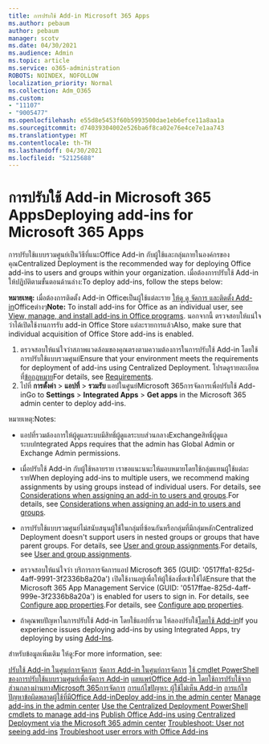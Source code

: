 ```yaml
---
title: การปรับใช้ Add-in Microsoft 365 Apps
ms.author: pebaum
author: pebaum
manager: scotv
ms.date: 04/30/2021
ms.audience: Admin
ms.topic: article
ms.service: o365-administration
ROBOTS: NOINDEX, NOFOLLOW
localization_priority: Normal
ms.collection: Adm_O365
ms.custom:
- "11107"
- "9005477"
ms.openlocfilehash: e55d8e5453f60b5993500dae1eb6efce11a8aa1a
ms.sourcegitcommit: d74039304002e526ba6f8ca02e76e4ce7e1aa743
ms.translationtype: MT
ms.contentlocale: th-TH
ms.lasthandoff: 04/30/2021
ms.locfileid: "52125688"
---
```

# <a name="deploying-add-ins-for-microsoft-365-apps"></a><span data-ttu-id="6f9a3-102">การปรับใช้ Add-in Microsoft 365 Apps</span><span class="sxs-lookup"><span data-stu-id="6f9a3-102">Deploying add-ins for Microsoft 365 Apps</span></span>

<span data-ttu-id="6f9a3-103">การปรับใช้แบบรวมศูนย์เป็นวิธีที่แนะOffice Add-in กับผู้ใช้และกลุ่มภายในองค์กรของคุณ</span><span class="sxs-lookup"><span data-stu-id="6f9a3-103">Centralized Deployment is the recommended way for deploying Office add-ins to users and groups within your organization.</span></span> <span data-ttu-id="6f9a3-104">เมื่อต้องการปรับใช้ Add-in ให้ปฏิบัติตามขั้นตอนด้านล่าง:</span><span class="sxs-lookup"><span data-stu-id="6f9a3-104">To deploy add-ins, follow the steps below:</span></span>

<span data-ttu-id="6f9a3-105">**หมายเหตุ:** เมื่อต้องการติดตั้ง Add-in Officeเป็นผู้ใช้แต่ละราย [ให้ดู ดู จัดการ และติดตั้ง Add-in](https://support.microsoft.com/topic/view-manage-and-install-add-ins-in-office-programs-16278816-1948-4028-91e5-76dca5380f8d)Officeต่างๆ</span><span class="sxs-lookup"><span data-stu-id="6f9a3-105">**Note:** To install add-ins for Office as an individual user, see [View, manage, and install add-ins in Office programs](https://support.microsoft.com/topic/view-manage-and-install-add-ins-in-office-programs-16278816-1948-4028-91e5-76dca5380f8d).</span></span> <span data-ttu-id="6f9a3-106">นอกจากนี้ ตรวจสอบให้แน่ใจว่าได้เปิดใช้งานการรับ add-in Office Store แต่ละรายการแล้ว</span><span class="sxs-lookup"><span data-stu-id="6f9a3-106">Also, make sure that individual acquisition of Office Store add-ins is enabled.</span></span> 

1. <span data-ttu-id="6f9a3-107">ตรวจสอบให้แน่ใจว่าสภาพแวดล้อมของคุณตรงตามความต้องการในการปรับใช้ Add-in โดยใช้การปรับใช้แบบรวมศูนย์</span><span class="sxs-lookup"><span data-stu-id="6f9a3-107">Ensure that your environment meets the requirements for deployment of add-ins using Centralized Deployment.</span></span> <span data-ttu-id="6f9a3-108">โปรดดูรายละเอียดที่[ข้อกฎหมาย](https://docs.microsoft.com/microsoft-365/admin/manage/centralized-deployment-of-add-ins?#requirements)</span><span class="sxs-lookup"><span data-stu-id="6f9a3-108">For details, see [Requirements](https://docs.microsoft.com/microsoft-365/admin/manage/centralized-deployment-of-add-ins?#requirements).</span></span>
2. <span data-ttu-id="6f9a3-109">ไปที่ **การตั้งค่า**  >  **แอปที่**  >  **รวมรับ** แอปในศูนย์Microsoft 365การจัดการเพื่อปรับใช้ Add-in</span><span class="sxs-lookup"><span data-stu-id="6f9a3-109">Go to **Settings** > **Integrated Apps** > **Get apps** in the Microsoft 365 admin center to deploy add-ins.</span></span> 

<span data-ttu-id="6f9a3-110">หมายเหตุ:</span><span class="sxs-lookup"><span data-stu-id="6f9a3-110">Notes:</span></span> 

- <span data-ttu-id="6f9a3-111">แอปที่รวมต้องการให้ผู้ดูแลระบบมีสิทธิ์ผู้ดูแลระบบส่วนกลางExchangeสิทธิ์ผู้ดูแลระบบ</span><span class="sxs-lookup"><span data-stu-id="6f9a3-111">Integrated Apps requires that the admin has Global Admin or Exchange Admin permissions.</span></span>

- <span data-ttu-id="6f9a3-112">เมื่อปรับใช้ Add-in กับผู้ใช้หลายราย เราขอแนะนนะให้มอบหมายโดยใช้กลุ่มแทนผู้ใช้แต่ละราย</span><span class="sxs-lookup"><span data-stu-id="6f9a3-112">When deploying add-ins to multiple users, we recommend making assignments by using groups instead of individual users.</span></span> <span data-ttu-id="6f9a3-113">For details, see [Considerations when assigning an add-in to users and groups](https://docs.microsoft.com/microsoft-365/admin/manage/manage-deployment-of-add-ins?view=o365-worldwide#considerations-when-assigning-an-add-in-to-users-and-groups).</span><span class="sxs-lookup"><span data-stu-id="6f9a3-113">For details, see [Considerations when assigning an add-in to users and groups](https://docs.microsoft.com/microsoft-365/admin/manage/manage-deployment-of-add-ins?view=o365-worldwide#considerations-when-assigning-an-add-in-to-users-and-groups).</span></span>

- <span data-ttu-id="6f9a3-114">การปรับใช้แบบรวมศูนย์ไม่สนับสนุนผู้ใช้ในกลุ่มที่ซ้อนกันหรือกลุ่มที่มีกลุ่มหลัก</span><span class="sxs-lookup"><span data-stu-id="6f9a3-114">Centralized Deployment doesn't support users in nested groups or groups that have parent groups.</span></span> <span data-ttu-id="6f9a3-115">For details, see [User and group assignments](https://docs.microsoft.com/microsoft-365/admin/manage/centralized-deployment-of-add-ins?view=o365-worldwide#user-and-group-assignments).</span><span class="sxs-lookup"><span data-stu-id="6f9a3-115">For details, see [User and group assignments](https://docs.microsoft.com/microsoft-365/admin/manage/centralized-deployment-of-add-ins?view=o365-worldwide#user-and-group-assignments).</span></span>

- <span data-ttu-id="6f9a3-116">ตรวจสอบให้แน่ใจว่า บริการการจัดการแอป Microsoft 365 (GUID: '0517ffa1-825d-4aff-9991-3f2336b8a20a') เปิดใช้งานอยู่เพื่อให้ผู้ใช้ลงชื่อเข้าใช้ได้</span><span class="sxs-lookup"><span data-stu-id="6f9a3-116">Ensure that the Microsoft 365 App Management Service (GUID: '0517ffae-825d-4aff-999e-3f2336b8a20a') is enabled for users to sign in.</span></span> <span data-ttu-id="6f9a3-117">For details, see [Configure app properties](https://docs.microsoft.com/azure/active-directory/manage-apps/add-application-portal-configure#configure-app-properties).</span><span class="sxs-lookup"><span data-stu-id="6f9a3-117">For details, see [Configure app properties](https://docs.microsoft.com/azure/active-directory/manage-apps/add-application-portal-configure#configure-app-properties).</span></span>

- <span data-ttu-id="6f9a3-118">ถ้าคุณพบปัญหาในการปรับใช้ Add-in โดยใช้แอปที่รวม ให้ลองปรับใช้[โดยใช้ Add-in](https://admin.microsoft.com/AdminPortal/Home?#/Settings/AddIns)</span><span class="sxs-lookup"><span data-stu-id="6f9a3-118">If you experience issues deploying add-ins by using Integrated Apps, try deploying by using [Add-Ins](https://admin.microsoft.com/AdminPortal/Home?#/Settings/AddIns).</span></span>

<span data-ttu-id="6f9a3-119">สำหรับข้อมูลเพิ่มเติม ให้ดู:</span><span class="sxs-lookup"><span data-stu-id="6f9a3-119">For more information, see:</span></span>

<span data-ttu-id="6f9a3-120">[ปรับใช้ Add-in ในศูนย์การจัดการ](https://docs.microsoft.com/microsoft-365/admin/manage/manage-deployment-of-add-ins) 
 [จัดการ Add-in ในศูนย์การจัดการ](https://docs.microsoft.com/microsoft-365/admin/manage/manage-addins-in-the-admin-center) 
 [ใช้ cmdlet PowerShell ของการปรับใช้แบบรวมศูนย์เพื่อจัดการ Add-in](https://docs.microsoft.com/microsoft-365/enterprise/use-the-centralized-deployment-powershell-cmdlets-to-manage-add-ins) 
 [เผยแพร่Office Add-in โดยใช้การปรับใช้จากส่วนกลางผ่านทางMicrosoft 365การจัดการ](https://docs.microsoft.com/office/dev/add-ins/publish/centralized-deployment#publish-an-office-add-in-via-centralized-deployment) 
 [การแก้ไขปัญหา: ผู้ใช้ไม่เห็น Add-in](https://docs.microsoft.com/office365/troubleshoot/access-management/user-not-seeing-add-ins) 
 [การแก้ไขปัญหาข้อผิดพลาดผู้ใช้ที่มีOffice Add-in](https://docs.microsoft.com/office/dev/add-ins/testing/testing-and-troubleshooting)</span><span class="sxs-lookup"><span data-stu-id="6f9a3-120">[Deploy add-ins in the admin center](https://docs.microsoft.com/microsoft-365/admin/manage/manage-deployment-of-add-ins)
[Manage add-ins in the admin center](https://docs.microsoft.com/microsoft-365/admin/manage/manage-addins-in-the-admin-center)
[Use the Centralized Deployment PowerShell cmdlets to manage add-ins](https://docs.microsoft.com/microsoft-365/enterprise/use-the-centralized-deployment-powershell-cmdlets-to-manage-add-ins)
[Publish Office Add-ins using Centralized Deployment via the Microsoft 365 admin center](https://docs.microsoft.com/office/dev/add-ins/publish/centralized-deployment#publish-an-office-add-in-via-centralized-deployment)
[Troubleshoot: User not seeing add-ins](https://docs.microsoft.com/office365/troubleshoot/access-management/user-not-seeing-add-ins)
[Troubleshoot user errors with Office Add-ins](https://docs.microsoft.com/office/dev/add-ins/testing/testing-and-troubleshooting)</span></span>